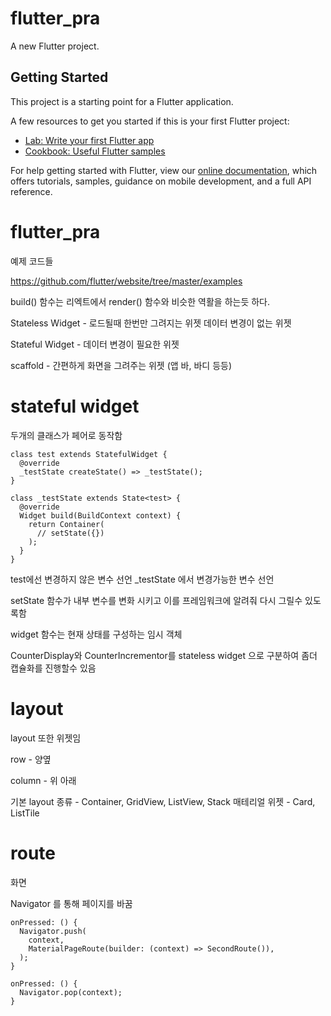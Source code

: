 # flutter_pra

A new Flutter project.

## Getting Started

This project is a starting point for a Flutter application.

A few resources to get you started if this is your first Flutter project:

- [Lab: Write your first Flutter app](https://flutter.dev/docs/get-started/codelab)
- [Cookbook: Useful Flutter samples](https://flutter.dev/docs/cookbook)

For help getting started with Flutter, view our
[online documentation](https://flutter.dev/docs), which offers tutorials,
samples, guidance on mobile development, and a full API reference.
# flutter_pra
예제 코드들

https://github.com/flutter/website/tree/master/examples


build() 함수는 리엑트에서 render() 함수와 비슷한 역활을 하는듯 하다.

Stateless Widget - 로드될때 한번만 그려지는 위젯 데이터 변경이 없는 위젯

Stateful Widget - 데이터 변경이 필요한 위젯


scaffold - 간편하게 화면을 그려주는 위젯 (앱 바, 바디 등등)

# stateful widget

두개의 클래스가 페어로 동작함
```class 
class test extends StatefulWidget {
  @override
  _testState createState() => _testState();
}

class _testState extends State<test> {
  @override
  Widget build(BuildContext context) {
    return Container(
      // setState({})
    );
  }
}
```
test에선 변경하지 않은 변수 선언 _testState 에서 변경가능한 변수 선언

setState 함수가 내부 변수를 변화 시키고 이를 프레임워크에 알려줘 다시 그릴수 있도록함

widget 함수는 현재 상태를 구성하는 임시 객체

CounterDisplay와 CounterIncrementor를 stateless widget 으로 구분하여 좀더 캡슐화를 진행할수 있음

# layout

layout 또한 위젯임

row - 양옆

column - 위 아래

기본 layout 종류 - Container, GridView, ListView, Stack
매테리얼 위젯 - Card, ListTile

# route

화면

Navigator 를 통해 페이지를 바꿈

```route
onPressed: () {
  Navigator.push(
    context,
    MaterialPageRoute(builder: (context) => SecondRoute()),
  );
}

onPressed: () {
  Navigator.pop(context);
}
```